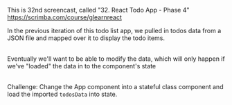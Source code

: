 This is 32nd screencast, called "32. React Todo App - Phase 4"<br />
https://scrimba.com/course/glearnreact


In the previous iteration of this todo list app, we pulled in todos data from a JSON file and mapped over it to display the todo items.<br /><br />

Eventually we'll want to be able to modify the data, which will only happen if we've "loaded" the data in to the component's state<br /><br />

Challenge: Change the App component into a stateful class component and load the imported `todosData` into state.
